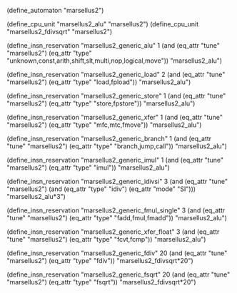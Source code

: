 (define_automaton "marsellus2")

(define_cpu_unit "marsellus2_alu" "marsellus2")
(define_cpu_unit "marsellus2_fdivsqrt" "marsellus2")

(define_insn_reservation "marsellus2_generic_alu" 1
  (and (eq_attr "tune" "marsellus2")
       (eq_attr "type" "unknown,const,arith,shift,slt,multi,nop,logical,move"))
  "marsellus2_alu")

(define_insn_reservation "marsellus2_generic_load" 2
  (and (eq_attr "tune" "marsellus2")
       (eq_attr "type" "load,fpload"))
  "marsellus2_alu")

(define_insn_reservation "marsellus2_generic_store" 1
  (and (eq_attr "tune" "marsellus2")
       (eq_attr "type" "store,fpstore"))
  "marsellus2_alu")

(define_insn_reservation "marsellus2_generic_xfer" 1
  (and (eq_attr "tune" "marsellus2")
       (eq_attr "type" "mfc,mtc,fmove"))
  "marsellus2_alu")

(define_insn_reservation "marsellus2_generic_branch" 1
  (and (eq_attr "tune" "marsellus2")
       (eq_attr "type" "branch,jump,call"))
  "marsellus2_alu")

(define_insn_reservation "marsellus2_generic_imul" 1
  (and (eq_attr "tune" "marsellus2")
       (eq_attr "type" "imul"))
  "marsellus2_alu")

(define_insn_reservation "marsellus2_generic_idivsi" 3
  (and (eq_attr "tune" "marsellus2")
       (and (eq_attr "type" "idiv")
            (eq_attr "mode" "SI")))
  "marsellus2_alu*3")

(define_insn_reservation "marsellus2_generic_fmul_single" 3
  (and (eq_attr "tune" "marsellus2")
       (eq_attr "type" "fadd,fmul,fmadd"))
  "marsellus2_alu")

(define_insn_reservation "marsellus2_generic_xfer_float" 3
  (and (eq_attr "tune" "marsellus2")
       (eq_attr "type" "fcvt,fcmp"))
  "marsellus2_alu")

(define_insn_reservation "marsellus2_generic_fdiv" 20
  (and (eq_attr "tune" "marsellus2")
       (eq_attr "type" "fdiv"))
  "marsellus2_fdivsqrt*20")

(define_insn_reservation "marsellus2_generic_fsqrt" 20
  (and (eq_attr "tune" "marsellus2")
       (eq_attr "type" "fsqrt"))
  "marsellus2_fdivsqrt*20")

